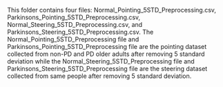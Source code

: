 This folder contains four files: Normal_Pointing_5STD_Preprocessing.csv, Parkinsons_Pointing_5STD_Preprocessing.csv, Normal_Steering_5STD_Preprocessing.csv, and Parkinsons_Steering_5STD_Preprocessing.csv. The Normal_Pointing_5STD_Preprocessing file and Parkinsons_Pointing_5STD_Preprocessing file are the pointing dataset collected from non-PD and PD older adults after removing 5 standard deviation while the Normal_Steering_5STD_Preprocessing file and Parkinsons_Steering_5STD_Preprocessing file are the steering dataset collected from same people after removing 5 standard deviation.

